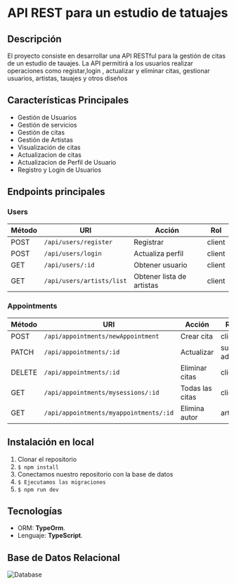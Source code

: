# API REST para un estudio de tatuajes 

## Descripción

El proyecto consiste en desarrollar una API RESTful para la gestión de citas  de un estudio de tauajes. La API permitirá a los usuarios realizar operaciones como registar,login , actualizar y eliminar citas, gestionar usuarios, artistas, tauajes y otros diseños


## Características Principales

- Gestión de Usuarios
- Gestión de servicios
- Gestión de citas
- Gestión de Artistas
- Visualización de citas
- Actualizacion de citas
- Actualizacion de Perfil de Usuario
- Registro y Login de Usuarios

## Endpoints principales

### Users

| Método | URI                              | Acción                     | Rol     |
|--------|----------------------------------|----------------------------|---------|
| POST    | `/api/users/register`           | Registrar                  | client  |
| POST   | `/api/users/login `              | Actualiza perfil           | client  |
| GET    | `/api/users/:id  `               | Obtener usuario            | client  |
| GET    | `/api/users/artists/list`        | Obtener lista de artistas  | client  |

### Appointments

| Método | URI                                    | Acción         | Rol         |
|--------|----------------------------------------|----------------|-------------|
| POST   | `/api/appointments/newAppointment`     | Crear cita     | client      |
| PATCH  | `/api/appointments/:id`                | Actualizar     | super admin |
| DELETE | `/api/appointments/:id`                | Eliminar citas | client      |
| GET    | `/api/appointments/mysessions/:id`     | Todas las citas| client      |
| GET    | `/api/appointments/myappointments/:id` | Elimina autor  | artist      |




##  Instalación en local
1. Clonar el repositorio
2. ` $ npm install `
3. Conectamos nuestro repositorio con la base de datos 
4. ``` $ Ejecutamos las migraciones ``` 
5. ``` $ npm run dev ```

## Tecnologías
- ORM: **TypeOrm**.
- Lenguaje:  **TypeScript**.

## Base de Datos Relacional
![Database](./library_loan_manag_db.png)


